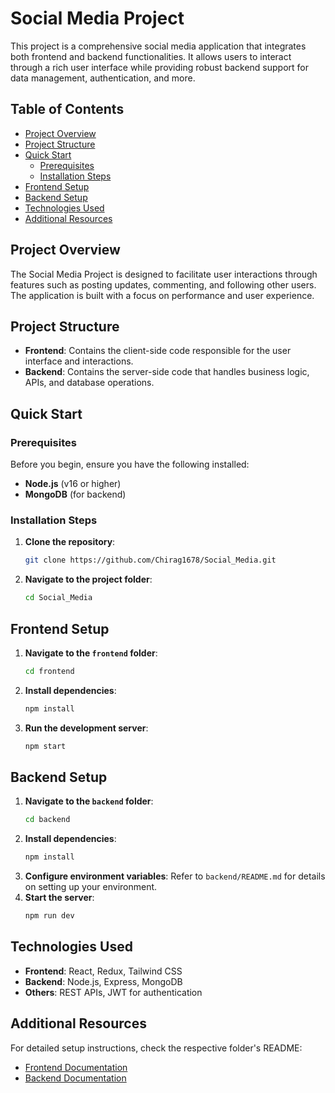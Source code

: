 # Social Media Project

This project is a comprehensive social media application that integrates both frontend and backend functionalities. It allows users to interact through a rich user interface while providing robust backend support for data management, authentication, and more.

## Table of Contents
- [Project Overview](#project-overview)
- [Project Structure](#project-structure)
- [Quick Start](#quick-start)
  - [Prerequisites](#prerequisites)
  - [Installation Steps](#installation-steps)
- [Frontend Setup](#frontend-setup)
- [Backend Setup](#backend-setup)
- [Technologies Used](#technologies-used)
- [Additional Resources](#additional-resources)

## Project Overview

The Social Media Project is designed to facilitate user interactions through features such as posting updates, commenting, and following other users. The application is built with a focus on performance and user experience.

## Project Structure

- **Frontend**: Contains the client-side code responsible for the user interface and interactions.
- **Backend**: Contains the server-side code that handles business logic, APIs, and database operations.

## Quick Start

### Prerequisites
Before you begin, ensure you have the following installed:
- **Node.js** (v16 or higher)
- **MongoDB** (for backend)

### Installation Steps
1. **Clone the repository**:
   ```bash
   git clone https://github.com/Chirag1678/Social_Media.git
   ```
2. **Navigate to the project folder**:
   ```bash
   cd Social_Media
   ```

## Frontend Setup
1. **Navigate to the `frontend` folder**:
   ```bash
   cd frontend
   ```
2. **Install dependencies**:
   ```bash
   npm install
   ```
3. **Run the development server**:
   ```bash
   npm start
   ```

## Backend Setup
1. **Navigate to the `backend` folder**:
   ```bash
   cd backend
   ```
2. **Install dependencies**:
   ```bash
   npm install
   ```
3. **Configure environment variables**: Refer to `backend/README.md` for details on setting up your environment.
4. **Start the server**:
   ```bash
   npm run dev
   ```

## Technologies Used

- **Frontend**: React, Redux, Tailwind CSS
- **Backend**: Node.js, Express, MongoDB
- **Others**: REST APIs, JWT for authentication

## Additional Resources

For detailed setup instructions, check the respective folder's README:
- [Frontend Documentation](./frontend/README.md)
- [Backend Documentation](./backend/README.md)